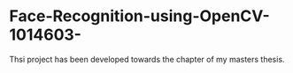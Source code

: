 # Face-Recognition-using-OpenCV-1014603-
Thsi project has been developed towards the chapter of my masters thesis. 
